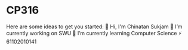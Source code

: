 # CP316

Here are some ideas to get you started:
👋 Hi, I'm Chinatan Sukjam
🔭 I’m currently working on SWU
🌱 I’m currently learning Computer Science
⚡ 61102010141

